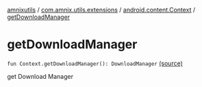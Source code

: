 [amnixutils](../../index.md) / [com.amnix.utils.extensions](../index.md) / [android.content.Context](index.md) / [getDownloadManager](./get-download-manager.md)

# getDownloadManager

`fun Context.getDownloadManager(): DownloadManager` [(source)](https://github.com/AmniX/amnixUtils/tree/master/amnixutils/src/main/java/com/amnix/utils/extensions/ContextExtension.kt#L431)

get Download Manager

